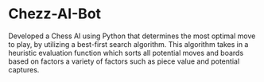 # Chezz-AI-Bot
Developed a Chess AI using Python that determines the most optimal move to play, by utilizing a best-first search algorithm. This algorithm takes in a heuristic evaluation function which sorts all potential moves and boards based on factors a variety of factors such as piece value and potential captures.
